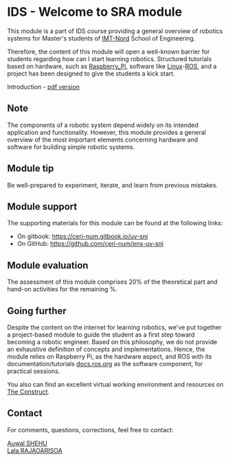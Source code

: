 # IDS - Welcome to SRA module

 This module is a part of IDS course providing a general overview of robotics systems for Master's students of [IMT-Nord](http://www.imt-nord-europe.fr) School of Engineering.
 
Therefore, the content of this module will open a well-known barrier for students regarding how can I start learning robotics. Structured tutorials based on hardware, such as [Raspberry_Pi](https://www.raspberrypi.org/), software like [Linux](https://ubuntu.com/download/desktop)-[ROS](https://ros.org/), and a project has been designed to give the students a kick start.

Introduction - [pdf version]()

## Note

The components of a robotic system depend widely on its intended application and functionality. However, this module provides a general overview of the most important elements concerning hardware and software for building simple robotic systems.

## Module tip

Be well-prepared to experiment, iterate, and learn from previous mistakes.

## Module support

The supporting materials for this module can be found at the following links:
- On gitbook: <https://ceri-num.gitbook.io/uv-sni>
- On GitHub: <https://github.com/ceri-num/ens-uv-sni>

## Module evaluation

The assessment of this module comprises 20% of the theoretical part and hand-on activities for the remaining %.

## Going further

Despite the content on the internet for learning robotics, we've put together a project-based module to guide the student as a first step toward becoming a robotic engineer. Based on this philosophy, we do not provide an exhaustive definition of concepts and implementations. Hence, the module relies on Raspberry Pi, as the hardware aspect, and ROS with its documentation/tutorials [docs.ros.org](https://docs.ros.org) as the software component, for practical sessions.

You also can find an excellent virtual working environment and resources on [The Construct](https://www.theconstructsim.com/).

## Contact

For comments, questions, corrections, feel free to contact:

[Auwal SHEHU](mailto://auwal.shehu@imt-nord-europe.fr)  
[Lala RAJAOARISOA](mailto://lala.rajaoarisoa@imt-nord-europe.fr)


